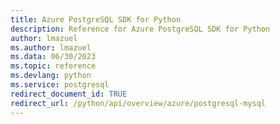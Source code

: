 ```yaml
---
title: Azure PostgreSQL SDK for Python
description: Reference for Azure PostgreSQL SDK for Python
author: lmazuel
ms.author: lmazuel
ms.data: 06/30/2023
ms.topic: reference
ms.devlang: python
ms.service: postgresql
redirect_document_id: TRUE
redirect_url: /python/api/overview/azure/postgresql-mysql
---
```

